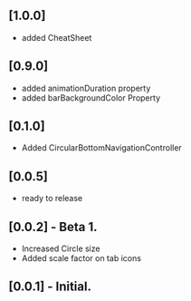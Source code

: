## [1.0.0]
* added CheatSheet

## [0.9.0]
* added animationDuration property
* added barBackgroundColor Property

## [0.1.0]
* Added CircularBottomNavigationController


## [0.0.5]
* ready to release


## [0.0.2] - Beta 1.
* Increased Circle size
* Added scale factor on tab icons


## [0.0.1] - Initial.
